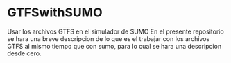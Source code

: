 # GTFSwithSUMO
 Usar los archivos GTFS en el simulador de SUMO
En el presente repositorio se hara una breve descripcion de lo que es el trabajar con los archivos GTFS al mismo tiempo que con sumo, para lo cual se hara una descripcion desde cero.